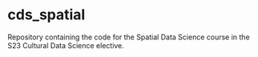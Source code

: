 # cds_spatial
Repository containing the code for the Spatial Data Science course in the S23 Cultural Data Science elective.
